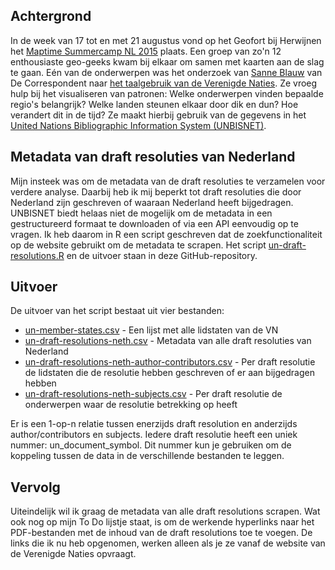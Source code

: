 ## Achtergrond
In de week van 17 tot en met 21 augustus vond op het Geofort bij Herwijnen het [Maptime Summercamp NL 2015](http://www.meetup.com/GeoForts-sideshow-diverse-activiteiten-op-het-fort/events/223911131/) plaats. Een groep van zo'n 12 enthousiaste geo-geeks kwam bij elkaar om samen met kaarten aan de slag te gaan. Eén van de onderwerpen was het onderzoek van [Sanne Blauw](https://twitter.com/sanneblauw) van De Correspondent naar [het taalgebruik van de Verenigde Naties](https://decorrespondent.nl/3140/Help-ons-zoeken-naar-de-stopwoordjes-van-de-Verenigde-Naties/582291968280-0d2f6f09). Ze vroeg hulp bij het visualiseren van patronen: Welke onderwerpen vinden bepaalde regio's belangrijk? Welke landen steunen elkaar door dik en dun? Hoe verandert dit in de tijd? Ze maakt hierbij gebruik van de gegevens in het [United Nations Bibliographic Information System (UNBISNET)](http://unbisnet.un.org:8080/ipac20/ipac.jsp?&menu=search&aspect=power&npp=50&ipp=20&spp=20&profile=bib&index=.TW&term=%22draft+resolution%22&index=.AW&term=Netherlands).

## Metadata van draft resoluties van Nederland
Mijn insteek was om de metadata van de draft resoluties te verzamelen voor verdere analyse. Daarbij heb ik mij beperkt tot draft resoluties die door Nederland zijn geschreven of waaraan Nederland heeft bijgedragen. 
UNBISNET biedt helaas niet de mogelijk om de metadata in een gestructureerd formaat te downloaden of via een API eenvoudig op te vragen. Ik heb daarom in R een script geschreven dat de zoekfunctionaliteit op de website gebruikt om de metadata te scrapen. Het script [un-draft-resolutions.R](https://github.com/FrieseWoudloper/un-draft-resolutions/blob/master/un-draft-resolutions.R) en de uitvoer staan in deze GitHub-repository.

## Uitvoer
De uitvoer van het script bestaat uit vier bestanden:
* [un-member-states.csv](https://github.com/FrieseWoudloper/un-draft-resolutions/blob/master/un-member-states.csv) - Een lijst met alle lidstaten van de VN 
* [un-draft-resolutions-neth.csv](https://github.com/FrieseWoudloper/un-draft-resolutions/blob/master/un-draft-resolutions-neth.csv) - Metadata van alle draft resoluties van Nederland
* [un-draft-resolutions-neth-author-contributors.csv](https://github.com/FrieseWoudloper/un-draft-resolutions/blob/master/un-draft-resolutions-neth-author-contributors.csv) - Per draft resolutie de lidstaten die de resolutie hebben geschreven of er aan bijgedragen hebben
* [un-draft-resolutions-neth-subjects.csv](https://github.com/FrieseWoudloper/un-draft-resolutions/blob/master/un-draft-resolutions-neth-subjects.csv) - Per draft resolutie de onderwerpen waar de resolutie betrekking op heeft

Er is een 1-op-n relatie tussen enerzijds draft resolution en anderzijds author/contributors en subjects. Iedere draft resolutie heeft een uniek nummer: un_document_symbol. Dit nummer kun je gebruiken om de koppeling tussen de data in de verschillende bestanden te leggen.

## Vervolg
Uiteindelijk wil ik graag de metadata van alle draft resolutions scrapen. Wat ook nog op mijn To Do lijstje staat, is om de werkende hyperlinks naar het PDF-bestanden met de inhoud van de draft resolutions toe te voegen. De links die ik nu heb opgenomen, werken alleen als je ze vanaf de website van de Verenigde Naties opvraagt.